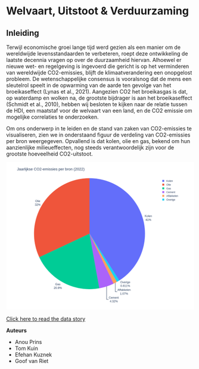 <!-- #region -->
# Welvaart, Uitstoot & Verduurzaming


## Inleiding

Terwijl economische groei lange tijd werd gezien als een manier om de wereldwijde levensstandaarden te verbeteren, roept deze ontwikkeling de laatste decennia vragen op over de duurzaamheid hiervan.
Alhoewel  er nieuwe wet- en regelgeving is ingevoerd die gericht is op het verminderen van wereldwijde CO2-emissies, blijft de klimaatverandering een onopgelost probleem.
De wetenschappelijke consensus is vooralsnog dat de mens een sleutelrol speelt in de opwarming van de aarde ten gevolge van het broeikaseffect (Lynas et al., 2021). Aangezien CO2 het broeikasgas is dat, op waterdamp en wolken na, de grootste bijdrager is aan het broeikaseffect (Schmidt et al., 2010), hebben wij besloten te kijken naar de relatie tussen de HDI, een maatstaf voor de welvaart van een land, en de CO2 emissie om mogelijke correlaties te onderzoeken.

Om ons onderwerp in te leiden en de stand van zaken van CO2-emissies te visualiseren, zien we in onderstaand figuur de verdeling van CO2-emissies per bron weergegeven. Opvallend is dat kolen, olie en gas, bekend om hun aanzienlijke milieueffecten, nog steeds verantwoordelijk zijn voor de grootste hoeveelheid CO2-uitstoot.


![](../static/images/co2_sources.png)


[Click here to read the data story](../notebooks/story.ipynb)

**Auteurs**

- Anou Prins
- Tom Kuin
- Efehan Kuznek
- Goof van Riet
<!-- #endregion -->
